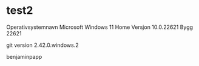 # test2

Operativsystemnavn	Microsoft Windows 11 Home
Versjon	10.0.22621 Bygg 22621

git version 2.42.0.windows.2

benjaminpapp
